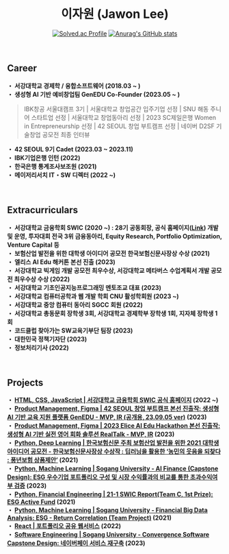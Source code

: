 <h1 align="center">이자원 (Jawon Lee)</h1>
<!--
<div align="center">
  
 <h3 align="center">🛠 Tech Stack 🛠</h3>
 <p align="center">
  <img src="https://img.shields.io/badge/Python-3766AB?style=flat-square&logo=Python&logoColor=white"/></a>&nbsp 
  <img src="https://img.shields.io/badge/Java-007396?style=flat-square&logo=Java&logoColor=white"/></a>&nbsp 
  <img src="https://img.shields.io/badge/C-A8B9CC?style=flat-square&logo=C&logoColor=white"/></a>&nbsp 
  <img src="https://img.shields.io/badge/HTML5-E34F26?style=flat-square&logo=html5&logoColor=white"/></a>&nbsp 
  <img src="https://img.shields.io/badge/CSS3-1572B6?style=flat-square&logo=css3&logoColor=white"/></a>&nbsp 
  <img src="https://img.shields.io/badge/JavaScript-F7DF1E?style=flat-square&logo=javascript&logoColor=black"/></a>&nbsp 
  <br>
  <img src="https://img.shields.io/badge/Bootstrap-7952B3?style=flat-square&logo=bootstrap&logoColor=white"/></a>&nbsp 
  <img src="https://img.shields.io/badge/Django-092E20?style=flat-square&logo=Django&logoColor=white"/></a>&nbsp 
  <img src="https://img.shields.io/badge/Flutter-02569B?style=flat-square&logo=flutter&logoColor=white"/></a>&nbsp 
  <img src="https://img.shields.io/badge/Linux-FCC624?style=flat-square&logo=linux&logoColor=black"/></a>&nbsp 
<img src="https://img.shields.io/badge/GitHub-181717?style=flat-square&logo=GitHub&logoColor=white"/></a>&nbsp 
<img src="https://img.shields.io/badge/Google Colab-F9AB00?style=flat-square&logo=Google Colab&logoColor=white"/></a>&nbsp 



</p>
 
</div>
-->

<div align="center">
 
  [![Solved.ac Profile](http://mazassumnida.wtf/api/v2/generate_badge?boj=pfcvma)](https://solved.ac/pfcvma/)
  [![Anurag's GitHub stats](https://github-readme-stats.vercel.app/api?username=pfcvma)](https://github.com/anuraghazra/github-readme-stats)

</div>
<br>
<div>
  <h2>Career</h2>
 <p>
 <b>・  서강대학교 경제학 / 융합소프트웨어 (2018.03 ~ )</b><br>
 <b>・  생성형 AI 기반 예비창업팀 GenEDU Co-Founder (2023.05 ~ )</b><br>
   
> IBK창공 서울대캠프 3기 | 서울대학교 창업공간 입주기업 선정 | SNU 해동 주니어 스타트업 선정 | 서울대학교 창업동아리 선정 | 2023 SC제일은행 Women in Entrepreneurship 선정 | 42 SEOUL 창업 부트캠프 선정 | 네이버 D2SF 기술창업 공모전 최종 인터뷰
>
>
 <b>・  42 SEOUL 9기 Cadet (2023.03 ~ 2023.11)</b><br>
 <b>・  IBK기업은행 인턴 (2022) </b><br>
 <b>・  한국은행 통계조사보조원 (2021) </b><br>
 <b>・  메이저리서치 IT・SW 디렉터 (2022 ~) </b><br>

 <p>

</div>
<br>
<div>
  <h2>Extracurriculars</h2>
 <p>
   
 <b>・  서강대학교 금융학회 SWIC (2020 ~) : 28기 공동회장, 공식 홈페이지([Link](http://sgswic.com/)) 개발 및 운영, 투자대회 전국 3위 금융동아리, Equity Research, Portfolio Optimization, Venture Capital 등 </b><br>
 <b>・  보험산업 발전을 위한 대학생 아이디어 공모전 한국보험신문사장상 수상 (2021) </b><br>
 <b>・  엘리스 AI Edu 해커톤 본선 진출 (2023) </b><br>
 <b>・  서강대학교 빅게임 개발 공모전 최우수상, 서강대학교 메타버스 수업계획서 개발 공모전 최우수상 수상 (2022) </b><br>
 <b>・  서강대학교 기초인공지능프로그래밍 멘토조교 대표 (2023) </b><br>
 <b>・  서강대학교 컴퓨터공학과 웹 개발 학회 CNU 활성학회원 (2023 ~) </b><br>
 <b>・  서강대학교 중앙 컴퓨터 동아리 SGCC 회원 (2022) </b><br>
 <b>・  서강대학교 총동문회 장학생 3회, 서강대학교 경제학부 장학생 1회, 지자체 장학생 1회 </b><br>
 <b>・  코드클럽 찾아가는 SW교육기부단 팀장 (2023) </b><br>
 <b>・  대한민국 정책기자단 (2023) </b><br>
 <b>・  정보처리기사 (2022) </b><br>

 <p>
</div>
<br>
<div>
  <h2>Projects</h2>

 <p>

   <b>・  [HTML, CSS, JavaScript | 서강대학교 금융학회 SWIC 공식 홈페이지](https://github.com/pfcvma/sogang-swic) (2022 ~) </b><br>
   <b>・  [Product Management, Figma | 42 SEOUL 창업 부트캠프 본선 진출작: 생성형 AI 기반 교육 지원 플랫폼 GenEDU - MVP, IR (공개용, 23.09.05 ver)](https://github.com/pfcvma/gen_edu) (2023) </b><br>
   <b>・  [Product Management, Figma | 2023 Elice AI Edu Hackathon 본선 진출작: 생성형 AI 기반 실전 영어 회화 솔루션 RealTalk - MVP, IR](https://github.com/pfcvma/AI-Edu-Hackathon) (2023) </b><br>
   <b>・  [Python, Deep Learning | 한국보험신문 주최 보험산업 발전을 위한 2021 대학생 아이디어 공모전 - 한국보험신문사장상 수상작 : 딥러닝을 활용한 ‘농민의 웃음을 되찾다 : 풍년보험 상품제안’](https://github.com/pfcvma/Insurance_Prediction) (2021) </b><br>
   <b>・  [Python, Machine Learning | Sogang University - AI Finance (Capstone Design): ESG 우수기업 포트폴리오 구성 및 시장 수익률과의 비교를 통한 초과수익여부 검증](https://github.com/pfcvma/AI-Finance) (2023) </b><br>
   <b>・  [Python, Financial Engineering | 21-1 SWIC Report(Team C, 1st Prize): ESG Active Fund](https://github.com/pfcvma/PythonStockTool) (2021) </b><br>
   <b>・  [Python, Machine Learning | Sogang University - Financial Big Data Analysis: ESG - Return Correlation (Team Project)](https://github.com/pfcvma/esg_return_correlation) (2021) </b><br>
   <b>・  [React | 포트폴리오 공유 웹서비스](https://github.com/pfcvma/portfolio) (2022) </b><br>
   <b>・  [Software Engineering | Sogang University - Convergence Software Capstone Design: 네이버페이 서비스 재구축](https://drive.google.com/file/d/18r9a-PrO28SWlVMyKOWWQtg3py2R8zuQ/view?usp=sharing) (2023) </b><br>
   
  </p>
</div>
